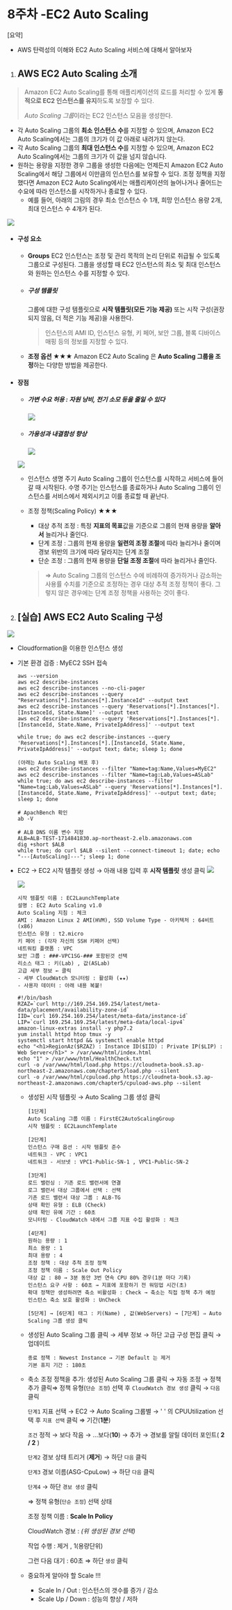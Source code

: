 # 8주차 -EC2 Auto Scaling

[요약]

- AWS 탄력성의 이해와 EC2 Auto Scaling 서비스에 대해서 알아보자 

1. ## AWS EC2 Auto Scaling 소개

> Amazon EC2 Auto Scaling를 통해 애플리케이션의 로드를 처리할 수 있게 **동적으로 EC2 인스턴스를 유지**하도록 보장할 수 있다. 
>
> *Auto Scaling 그룹*이라는 EC2 인스턴스 모음을 생성한다.

- 각 Auto Scaling 그룹의 **최소 인스턴스 수**를 지정할 수 있으며, Amazon EC2 Auto Scaling에서는 그룹의 크기가 이 값 아래로 내려가지 않는다. 
- 각 Auto Scaling 그룹의 **최대 인스턴스 수**를 지정할 수 있으며, Amazon EC2 Auto Scaling에서는 그룹의 크기가 이 값을 넘지 않습니다.
- 원하는 용량을 지정한 경우 그룹을 생성한 다음에는 언제든지 Amazon EC2 Auto Scaling에서 해당 그룹에서 이만큼의 인스턴스를 보유할 수 있다. 조정 정책을 지정했다면 Amazon EC2 Auto Scaling에서는 애플리케이션의 늘어나거나 줄어드는 수요에 따라 인스턴스를 시작하거나 종료할 수 있다.
  - 예를 들어, 아래의 그림의 경우 최소 인스턴스 수 1개, 희망 인스턴스 용량 2개, 최대 인스턴스 수 4개가 된다. 



![](https://github.com/HYEONAH-SONG/AFOS/blob/master/img/week8/1.png?raw=true)

- #### 구성 요소

  - **Groups**
    EC2 인스턴스는 조정 및 관리 목적의 논리 단위로 취급될 수 있도록 그룹으로 구성된다. 그룹을 생성할 때 EC2 인스턴스의 최소 및 최대 인스턴스와 원하는 인스턴스 수를 지정할 수 있다.

  - ##### 구성 템플릿

    그룹에 대한 구성 템플릿으로 **시작 템플릿(모든 기능 제공)** 또는 시작 구성(권장 되지 않음, 더 적은 기능 제공)을 사용한다. 

    > 인스턴스의 AMI ID, 인스턴스 유형, 키 페어, 보안 그룹, 블록 디바이스 매핑 등의 정보를 지정할 수 있다. 

  - **조정 옵션 ★★★**
    Amazon EC2 Auto Scaling 은 **Auto Scaling 그룹을 조정**하는 다양한 방법을 제공한다.

- #### 장점

  - ##### 가변 수요 허용 : 자원 낭비, 전기 소모 등을 줄일 수 있다

    ![](https://github.com/HYEONAH-SONG/AFOS/blob/master/img/week8/2.png?raw=true)

  - ##### 가용성과 내결함성 향상

    ![](https://github.com/HYEONAH-SONG/AFOS/blob/master/img/week8/3.png?raw=true)

  ![](https://github.com/HYEONAH-SONG/AFOS/blob/master/img/week8/4.png?raw=true)

  - 인스턴스 생명 주기
     Auto Scaling 그룹이 인스턴스를 시작하고 서비스에 들어갈 때 시작된다. 수명 주기는 인스턴스를 종료하거나 Auto Scaling 그룹이 인스턴스를 서비스에서 제외시키고 이를 종료할 때 끝난다.

  - 조정 정책(Scaling Policy) ★★★

    - 대상 추적 조정 : 특정 **지표의 목표**값을 기준으로 그룹의 현재 용량을 **알아서** 늘리거나 줄인다.
    - 단계 조정 : 그룹의 현재 용량을 **일련의 조정 조절**에 따라 늘리거나 줄이며 경보 위반의 크기에 따라 달라지는 단계 조절
    - 단순 조정 : 그룹의 현재 용량을 **단일 조정 조절**에 따라 늘리거나 줄인다. 

    > => Auto Scaling 그룹의 인스턴스 수에 비례하여 증가하거나 감소하는 사용률 수치를 기준으로 조정하는 경우 대상 추적 조정 정책이 좋다. 그렇지 않은 경우에는 단계 조정 정책을 사용하는 것이 좋다. 

2. ## [실습] AWS EC2 Auto Scaling 구성

![](https://github.com/HYEONAH-SONG/AFOS/blob/master/img/week8/6.png?raw=true)

- Cloudformation을 이용한 인스턴스 생성

- 기본 환경 검증 : MyEC2 SSH 접속 

  ```shell
  aws --version
  aws ec2 describe-instances
  aws ec2 describe-instances --no-cli-pager
  aws ec2 describe-instances --query "Reservations[*].Instances[*].InstanceId" --output text
  aws ec2 describe-instances --query 'Reservations[*].Instances[*].[InstanceId, State.Name]' --output text
  aws ec2 describe-instances --query 'Reservations[*].Instances[*].[InstanceId, State.Name, PrivateIpAddress]' --output text
  
  while true; do aws ec2 describe-instances --query 'Reservations[*].Instances[*].[InstanceId, State.Name, PrivateIpAddress]' --output text; date; sleep 1; done
  
  (아래는 Auto Scaling 배포 후)
  aws ec2 describe-instances --filter "Name=tag:Name,Values=MyEC2"
  aws ec2 describe-instances --filter "Name=tag:Lab,Values=ASLab"
  while true; do aws ec2 describe-instances --filter "Name=tag:Lab,Values=ASLab" --query 'Reservations[*].Instances[*].[InstanceId, State.Name, PrivateIpAddress]' --output text; date; sleep 1; done
  
  # ApachBench 확인
  ab -V
  
  # ALB DNS 이름 변수 지정
  ALB=ALB-TEST-1714841830.ap-northeast-2.elb.amazonaws.com
  dig +short $ALB
  while true; do curl $ALB --silent --connect-timeout 1; date; echo "---[AutoScaling]---"; sleep 1; done
  ```

- EC2 → EC2 시작 템플릿 생성 → 아래 내용 입력 후 **시작 템플릿** 생성 클릭 
  ![](https://github.com/HYEONAH-SONG/AFOS/blob/master/img/week8/lab4.PNG?raw=true)

  

  ![](https://github.com/HYEONAH-SONG/AFOS/blob/master/img/week8/lab5.PNG?raw=true)

  ```shell
  시작 템플릿 이름 : EC2LaunchTemplate
  설명 : EC2 Auto Scaling v1.0
  Auto Scaling 지침 : 체크
  AMI : Amazon Linux 2 AMI(HVM), SSD Volume Type - 아키텍처 : 64비트(x86)
  인스턴스 유형 : t2.micro
  키 페어 : (각자 자신의 SSH 키페어 선택)
  네트워킹 플랫폼 : VPC
  보안 그룹 : ###-VPC1SG-### 포함된것 선택
  리소스 태그 : 키(Lab) , 값(ASLab)
  고급 세부 정보 ← 클릭
  - 세부 CloudWatch 모니터링 : 활성화 (★★)
  - 사용자 데이터 : 아래 내용 복붙!
  ```

  ```shell
  #!/bin/bash
  RZAZ=`curl http://169.254.169.254/latest/meta-data/placement/availability-zone-id`
  IID=`curl 169.254.169.254/latest/meta-data/instance-id`
  LIP=`curl 169.254.169.254/latest/meta-data/local-ipv4`
  amazon-linux-extras install -y php7.2
  yum install httpd htop tmux -y
  systemctl start httpd && systemctl enable httpd
  echo "<h1>RegionAz($RZAZ) : Instance ID($IID) : Private IP($LIP) : Web Server</h1>" > /var/www/html/index.html
  echo "1" > /var/www/html/HealthCheck.txt
  curl -o /var/www/html/load.php https://cloudneta-book.s3.ap-northeast-2.amazonaws.com/chapter5/load.php --silent
  curl -o /var/www/html/cpuload.php https://cloudneta-book.s3.ap-northeast-2.amazonaws.com/chapter5/cpuload-aws.php --silent
  ```

  - 생성된 시작 템플릿 → Auto Scaling 그룹 생성 클릭 

    ```
    [1단계]
    Auto Scaling 그룹 이름 : FirstEC2AutoScalingGroup
    시작 템플릿 : EC2LaunchTemplate
    ```

    ```
    [2단계]
    인스턴스 구매 옵션 : 시작 템플릿 준수
    네트워크 - VPC : VPC1
    네트워크 - 서브넷 : VPC1-Public-SN-1 , VPC1-Public-SN-2
    ```

    ```
    [3단계]
    로드 밸런싱 : 기존 로드 밸런서에 연결
    로그 밸런서 대상 그룹에서 선택 : 선택
    기존 로드 밸런서 대상 그룹 : ALB-TG
    상태 확인 유형 : ELB (Check)
    상태 확인 유예 기간 : 60초
    모니터링 - CloudWatch 내에서 그룹 지표 수집 활성화 : 체크
    ```

    ```
    [4단계]
    원하는 용량 : 1
    최소 용량 : 1
    최대 용량 : 4
    조정 정책 : 대상 추척 조정 정책
    조정 정책 이름 : Scale Out Policy
    대상 값 : 80 → 3분 동안 3번 연속 CPU 80% 경우(1분 마다 기록)
    인스턴스 요구 사항 : 60초 → 지표에 포함하기 전 워밍업 시간(초)
    확대 정책만 생성하려면 축소 비활성화 : Check → 축소는 직접 정책 추가 예정
    인스턴스 축소 보호 활성화 : UnCheck
    ```

    ```
    [5단계] → [6단계] 태그 : 키(Name) , 값(WebServers) → [7단계] ⇒ Auto Scaling 그룹 생성 클릭
    ```

  - 생성된 Auto Scaling 그룹 클릭 → 세부 정보 → 하단 고급 구성 편집 클릭 → 업데이트

    ```
    종료 정책 : Newest Instance → 기본 Default 는 제거
    기본 휴지 기간 : 180초
    ```

  - 축소 조정 정책을 추가: 생성된 Auto Scaling 그룹 클릭 → 자동 조정 → 정책 추가 클릭⇒ 정책 유형(`단순 조정`) 선택 후 `CloudWatch 경보 생성` 클릭 → `다음` 클릭

    `단계1` 지표 선택 → EC2 → Auto Scaling 그룹별 → ' ' 의 CPUUtilization 선택 후 `지표 선택` 클릭 ⇒ 기간(**1분**)

    `조건`  정적 → 보다 작음 → ...보다(**10**) → 추가 → 경보를 알릴 데이터 포인트( **2 / 2** )

    `단계2` 경보 상태 트리거 (**제거**) → 하단 `다음` 클릭

    `단계3` 경보 이름(ASG-CpuLow) → 하단 `다음` 클릭

    `단계4` → 하단 `경보 생성` 클릭

    ⇒ 정책 유형(`단순 조정`) 선택 상태

    조정 정책 이름 : **Scale In Policy**

    CloudWatch 경보 : *(위 생성된 경보 선택)*

    작업 수행 : 제거 , 1(용량단위)

    그런 다음 대기 : 60초 ⇒ 하단 `생성` 클릭

  - 중요하게 알아야 할 Scale !!!

    - Scale In / Out : 인스턴스의 갯수를 증가 / 감소
    - Scale Up / Down : 성능의 향상 / 저하 

